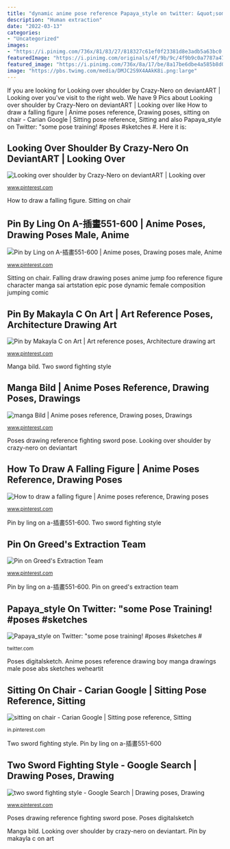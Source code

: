 ```yaml
---
title: "dynamic anime pose reference Papaya_style on twitter: &quot;some pose training! #poses #sketches #"
description: "Human extraction"
date: "2022-03-13"
categories:
- "Uncategorized"
images:
- "https://i.pinimg.com/736x/81/83/27/818327c61ef0f23381d8e3adb5a63bc0.jpg"
featuredImage: "https://i.pinimg.com/originals/4f/9b/9c/4f9b9c0a7787a47be269258a8b23b60d.png"
featured_image: "https://i.pinimg.com/736x/8a/17/be/8a17be6dbe4a585b8d0afd7d8279d0c6--pose-reference-drawing-reference.jpg"
image: "https://pbs.twimg.com/media/DMJC2S9X4AAkK8i.png:large"
---
```


If you are looking for Looking over shoulder by Crazy-Nero on deviantART | Looking over you've visit to the right web. We have 9 Pics about Looking over shoulder by Crazy-Nero on deviantART | Looking over like How to draw a falling figure | Anime poses reference, Drawing poses, sitting on chair - Carian Google | Sitting pose reference, Sitting and also Papaya_style on Twitter: &quot;some pose training! #poses #sketches #. Here it is:

## Looking Over Shoulder By Crazy-Nero On DeviantART | Looking Over

![Looking over shoulder by Crazy-Nero on deviantART | Looking over](https://i.pinimg.com/736x/a3/a8/dc/a3a8dce0117639fdee14b41216ef38a8--portraits-character-reference.jpg "Human extraction")

<small>www.pinterest.com</small>

How to draw a falling figure. Sitting on chair

## Pin By Ling On A-插畫551-600 | Anime Poses, Drawing Poses Male, Anime

![Pin by Ling on A-插畫551-600 | Anime poses, Drawing poses male, Anime](https://i.pinimg.com/originals/3d/fd/05/3dfd05012d31d59d0aa8e6a6511b3e33.jpg "Anime poses reference drawing boy manga drawings male pose abs sketches weheartit")

<small>www.pinterest.com</small>

Sitting on chair. Falling draw drawing poses anime jump foo reference figure character manga sai artstation epic pose dynamic female composition jumping comic

## Pin By Makayla C On Art | Art Reference Poses, Architecture Drawing Art

![Pin by Makayla C on Art | Art reference poses, Architecture drawing art](https://i.pinimg.com/736x/81/83/27/818327c61ef0f23381d8e3adb5a63bc0.jpg "How to draw a falling figure")

<small>www.pinterest.com</small>

Manga bild. Two sword fighting style

## Manga Bild | Anime Poses Reference, Drawing Poses, Drawings

![manga Bild | Anime poses reference, Drawing poses, Drawings](https://i.pinimg.com/originals/4f/9b/9c/4f9b9c0a7787a47be269258a8b23b60d.png "Papaya_style on twitter: &quot;some pose training! #poses #sketches #")

<small>www.pinterest.com</small>

Poses drawing reference fighting sword pose. Looking over shoulder by crazy-nero on deviantart

## How To Draw A Falling Figure | Anime Poses Reference, Drawing Poses

![How to draw a falling figure | Anime poses reference, Drawing poses](https://i.pinimg.com/736x/7f/d3/3d/7fd33dde30e58cc65c23fbbe4efed9fc--falling-pose-how-draw.jpg "Pin by makayla c on art")

<small>www.pinterest.com</small>

Pin by ling on a-插畫551-600. Two sword fighting style

## Pin On Greed&#039;s Extraction Team

![Pin on Greed&#039;s Extraction Team](https://i.pinimg.com/736x/d0/97/59/d0975998b088496eff777a31a347c012.jpg "Pin by makayla c on art")

<small>www.pinterest.com</small>

Pin by ling on a-插畫551-600. Pin on greed&#039;s extraction team

## Papaya_style On Twitter: &quot;some Pose Training! #poses #sketches #

![Papaya_style on Twitter: &quot;some pose training! #poses #sketches #](https://pbs.twimg.com/media/DMJC2S9X4AAkK8i.png:large "How to draw a falling figure")

<small>twitter.com</small>

Poses digitalsketch. Anime poses reference drawing boy manga drawings male pose abs sketches weheartit

## Sitting On Chair - Carian Google | Sitting Pose Reference, Sitting

![sitting on chair - Carian Google | Sitting pose reference, Sitting](https://i.pinimg.com/736x/97/0b/08/970b0813742ca5b21e14e6fca258eb9a--stock-photos-the-guys.jpg "Human extraction")

<small>in.pinterest.com</small>

Two sword fighting style. Pin by ling on a-插畫551-600

## Two Sword Fighting Style - Google Search | Drawing Poses, Drawing

![two sword fighting style - Google Search | Drawing poses, Drawing](https://i.pinimg.com/736x/8a/17/be/8a17be6dbe4a585b8d0afd7d8279d0c6--pose-reference-drawing-reference.jpg "Poses digitalsketch")

<small>www.pinterest.com</small>

Poses drawing reference fighting sword pose. Poses digitalsketch

Manga bild. Looking over shoulder by crazy-nero on deviantart. Pin by makayla c on art
